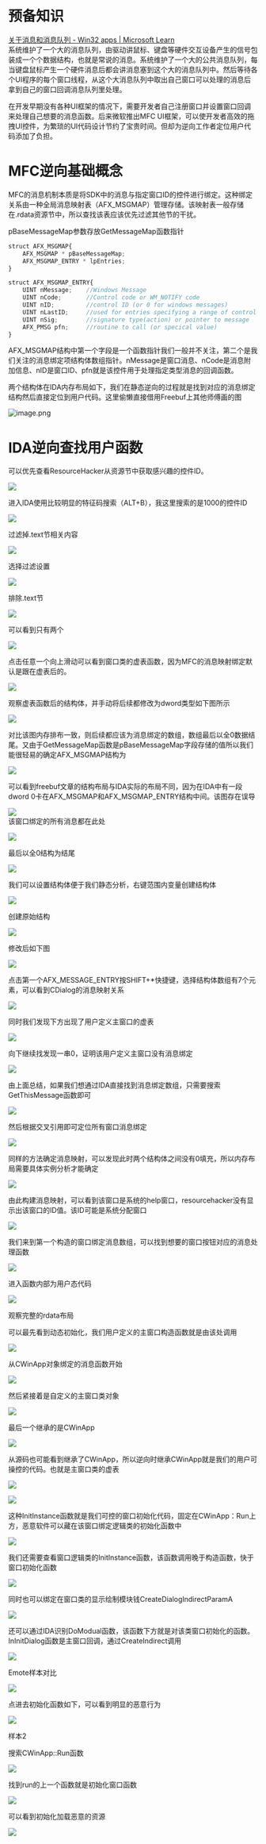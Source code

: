 预备知识
====

[关于消息和消息队列 - Win32 apps | Microsoft Learn](https://learn.microsoft.com/zh-cn/windows/win32/winmsg/about-messages-and-message-queues)  
系统维护了一个大的消息队列，由驱动讲鼠标、键盘等硬件交互设备产生的信号包装成一个个数据结构，也就是常说的消息。系统维护了一个大的公共消息队列，每当键盘鼠标产生一个硬件消息后都会讲消息塞到这个大的消息队列中。然后等待各个UI程序的每个窗口线程，从这个大消息队列中取出自己窗口可以处理的消息后拿到自己的窗口回调消息队列里处理。

在开发早期没有各种UI框架的情况下，需要开发者自己注册窗口并设置窗口回调来处理自己想要的消息函数。后来微软推出MFC UI框架，可以使开发者高效的拖拽UI控件，为繁琐的UI代码设计节约了宝贵时间。但却为逆向工作者定位用户代码添加了负担。

MFC逆向基础概念
=========

MFC的消息机制本质是将SDK中的消息与指定窗口ID的控件进行绑定。这种绑定关系由一种全局消息映射表（AFX\_MSGMAP）管理存储。该映射表一般存储在.rdata资源节中，所以查找该表应该优先过滤其他节的干扰。

pBaseMessageMap参数存放GetMessageMap函数指针

```js
struct AFX_MSGMAP{
    AFX_MSGMAP * pBaseMessageMap;
    AFX_MSGMAP_ENTRY * lpEntries;
}

struct AFX_MSGMAP_ENTRY{
    UINT nMessage;    //Windows Message
    UINT nCode;       //Control code or WM_NOTIFY code
    UINT nID;         //control ID (or 0 for windows messages)
    UINT nLastID;     //used for entries specifying a range of control id's
    UINT nSig;        //signature type(action) or pointer to message 
    AFX_PMSG pfn;     //routine to call (or specical value)
}
```

AFX\_MSGMAP结构中第一个字段是一个函数指针我们一般并不关注，第二个是我们关注的消息绑定项结构体数组指针。nMessage是窗口消息、nCode是消息附加信息、nID是窗口ID、pfn就是该控件用于处理指定类型消息的回调函数。

两个结构体在IDA内存布局如下，我们在静态逆向的过程就是找到对应的消息绑定结构然后直接定位到用户代码。这里偷懒直接借用Freebuf上其他师傅画的图

![image.png](https://shs3.b.qianxin.com/attack_forum/2024/12/attach-897013e560aaf5e4a1a230038fc1ebc90462daa6.png)

IDA逆向查找用户函数
===========

可以优先查看ResourceHacker从资源节中获取感兴趣的控件ID。

![](https://shs3.b.qianxin.com/attack_forum/2024/12/attach-9dd91efbf1b0699ff64705c0a3a31ca4b909b024.png)

进入IDA使用比较明显的特征码搜索（ALT+B），我这里搜索的是1000的控件ID

![](https://shs3.b.qianxin.com/attack_forum/2024/12/attach-fab19b530dabdde6fdc64cecf99d5cda8abf5e61.png)

 过滤掉.text节相关内容

![](https://shs3.b.qianxin.com/attack_forum/2024/12/attach-27995fb94e3284d7acca380e0530362a955e81f2.png)

选择过滤设置

![](https://shs3.b.qianxin.com/attack_forum/2024/12/attach-1070dd373618cc1250407d53c7c377ac8c254430.png)

排除.text节

![](https://shs3.b.qianxin.com/attack_forum/2024/12/attach-7bfc3f6f0e2d61fc0a32fca0599467b2b6399c25.png)

可以看到只有两个

![](https://shs3.b.qianxin.com/attack_forum/2024/12/attach-a47405fa485537c8a4e059663d8f27d6eaccada4.png)

点击任意一个向上滑动可以看到窗口类的虚表函数，因为MFC的消息映射绑定默认是跟在虚表后的。

![](https://shs3.b.qianxin.com/attack_forum/2024/12/attach-a0a7d9c7c2420749226e8a3c52a3d3ff471dac88.png)

观察虚表函数后的结构体，并手动将后续都修改为dword类型如下图所示

![](https://shs3.b.qianxin.com/attack_forum/2024/12/attach-632682df453b7c52cef7df218a590e984f35ada4.png)

对比该图内存排布一致，则后续都应该为消息绑定的数组，数组最后以全0数据结尾。又由于GetMessageMap函数是pBaseMessageMap字段存储的值所以我们能很轻易的确定AFX\_MSGMAP结构为

![](https://shs3.b.qianxin.com/attack_forum/2024/12/attach-16b69d38d8d7e718c1aafa15db3733d136ab6aad.png)

可以看到freebuf文章的结构布局与IDA实际的布局不同，因为在IDA中有一段dword 0卡在AFX\_MSGMAP和AFX\_MSGMAP\_ENTRY结构中间。该图存在误导

![](https://shs3.b.qianxin.com/attack_forum/2024/12/attach-aba9db85d1fa4ee78849d69d6ba2d4034a986ed9.jpeg)  
该窗口绑定的所有消息都在此处

![](https://shs3.b.qianxin.com/attack_forum/2024/12/attach-3706b6054548b97ebc6b51058c4b8cc6cd99c0da.png)

最后以全0结构为结尾

![](https://shs3.b.qianxin.com/attack_forum/2024/12/attach-3f50437c8564509f25a382be78765c922b6c74e7.png)

我们可以设置结构体便于我们静态分析，右键范围内变量创建结构体

![](https://shs3.b.qianxin.com/attack_forum/2024/12/attach-48cb8754ad92f01ba1ed7c146ecaa19fa19bf75b.png)

创建原始结构

![](https://shs3.b.qianxin.com/attack_forum/2024/12/attach-f1d2d74d7037067eb951bbd79891ec77849478ba.png)

修改后如下图

![](https://shs3.b.qianxin.com/attack_forum/2024/12/attach-8c83de751a9c0033bf80ac3bd2b93f24b9757b90.png)

点击第一个AFX\_MESSAGE\_ENTRY按SHIFT+\*快捷键，选择结构体数组有7个元素，可以看到CDialog的消息映射关系

![](https://shs3.b.qianxin.com/attack_forum/2024/12/attach-180684f69798a3d3123f194bf43a3bfbbfef5d2b.png)

同时我们发现下方出现了用户定义主窗口的虚表

![](https://shs3.b.qianxin.com/attack_forum/2024/12/attach-549eb8e0ab5a6a772ae7f531013484113e8b3565.png)

向下继续找发现一串0，证明该用户定义主窗口没有消息绑定

![](https://shs3.b.qianxin.com/attack_forum/2024/12/attach-a680cabda2f58a289eb3dbe7dc07fdf2ae42b6fd.png)

由上面总结，如果我们想通过IDA直接找到消息绑定数组，只需要搜索GetThisMessage函数即可

![](https://shs3.b.qianxin.com/attack_forum/2024/12/attach-215bfc26f68497a5123fcfa3a2bc3b57dc82d3ca.png)

然后根据交叉引用即可定位所有窗口消息绑定

![](https://shs3.b.qianxin.com/attack_forum/2024/12/attach-709dccd2ae590a27dbea6890ae83ebc24774172f.png)

同样的方法确定消息映射，可以发现此时两个结构体之间没有0填充，所以内存布局需要具体实例分析才能确定

![](https://shs3.b.qianxin.com/attack_forum/2024/12/attach-f0bf943e52d2f225d43ab26d4a1992ed776bdf4e.png)

由此构建消息映射，可以看到该窗口是系统的help窗口，resourcehacker没有显示出该窗口的ID值。该ID可能是系统分配窗口

![](https://shs3.b.qianxin.com/attack_forum/2024/12/attach-4733f35629e8f54da1ba56c7c18c0c91ff750889.png)

我们来到第一个构造的窗口绑定消息数组，可以找到想要的窗口按钮对应的消息处理函数

![](https://shs3.b.qianxin.com/attack_forum/2024/12/attach-3adac96748a2d5a7e6c280641d62ede844aad632.png)

进入函数内部为用户态代码

![](https://shs3.b.qianxin.com/attack_forum/2024/12/attach-ca9c312905bf395e7cdaff5461232e9c42deed15.png)


观察完整的rdata布局

可以最先看到动态初始化，我们用户定义的主窗口构造函数就是由该处调用

![](https://shs3.b.qianxin.com/attack_forum/2024/12/attach-37f2b8c577fc70aef6bf98fbee9ce8bc37b238ba.png)

从CWinApp对象绑定的消息函数开始

![](https://shs3.b.qianxin.com/attack_forum/2024/12/attach-07064d2e2554817288dd74a1a3cf424b373405e7.png)

然后紧接着是自定义的主窗口类对象

![](https://shs3.b.qianxin.com/attack_forum/2024/12/attach-3eca0de40dfb732eeab114d46ecd47833fe6fb46.png)

最后一个继承的是CWinApp

![](https://shs3.b.qianxin.com/attack_forum/2024/12/attach-ce7890ff055df3debbb5ca8c199f76030da6e911.png)

从源码也可能看到继承了CWinApp，所以逆向时继承CWinApp就是我们的用户可操控的代码。也就是主窗口类的虚表

![](https://shs3.b.qianxin.com/attack_forum/2024/12/attach-f566176a38d8bdcd8b9282c4e1d881c30822a483.png)

![](https://shs3.b.qianxin.com/attack_forum/2024/12/attach-73634f303f96b8f58a4d7f3f2f6fb8343af7c869.png)

 这种InitInstance函数就是我们可控的窗口初始化代码，固定在CWinApp：Run上方，恶意软件可以藏在该窗口绑定逻辑类的初始化函数中

![](https://shs3.b.qianxin.com/attack_forum/2024/12/attach-1dec87352075efe8e5b36deb4f4cd6d33305a91b.png)

我们还需要查看窗口逻辑类的InitInstance函数，该函数调用晚于构造函数，快于窗口初始化函数

![](https://shs3.b.qianxin.com/attack_forum/2024/12/attach-d525355dbd642928eedccf1572edc1b49a83e9a4.png)

同时也可以绑定在窗口类的显示绘制模块钱CreateDialogIndirectParamA

![](https://shs3.b.qianxin.com/attack_forum/2024/12/attach-aee8e8ba24fabea56c28e57f27dbdc43f0f3fcd7.png)

还可以通过IDA识别DoModual函数，该函数下方就是对该类窗口初始化的函数。InInitDialog函数是主窗口回调，通过CreateIndirect调用

![](https://shs3.b.qianxin.com/attack_forum/2024/12/attach-71d6326ca41c14a80d36e3f99183b595e6c66f21.png)

Emote样本对比

![](https://shs3.b.qianxin.com/attack_forum/2024/12/attach-e48a7921a167f8dff00a526f224b645c49549767.png)

 点进去初始化函数如下，可以看到明显的恶意行为

![](https://shs3.b.qianxin.com/attack_forum/2024/12/attach-a22fa897ab28776fe8ab44ca907c1e111c4f6b28.png)

样本2

搜索CWinApp::Run函数

![](https://shs3.b.qianxin.com/attack_forum/2024/12/attach-ecc204ca9b509c218eb6f8dc643bd8e1acf97df0.png)

找到run的上一个函数就是初始化窗口函数

![](https://shs3.b.qianxin.com/attack_forum/2024/12/attach-5ea0ab53aafd84770536b47553c5804fc62b6dcd.png)

可以看到初始化加载恶意的资源

![](https://shs3.b.qianxin.com/attack_forum/2024/12/attach-a8a4b9b3c9a1a73a4bd474dce79979574bd51dc7.png)